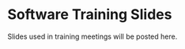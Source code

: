 Software Training Slides
========================

Slides used in training meetings will be posted here.

